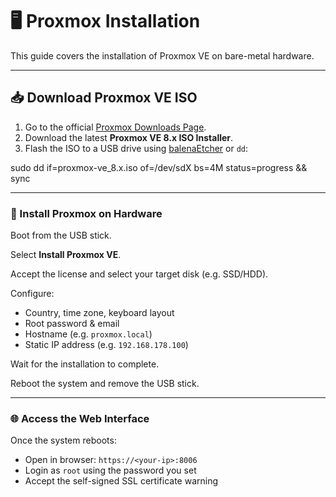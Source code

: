 # 🖥️ Proxmox Installation

This guide covers the installation of Proxmox VE on bare-metal hardware.

---

## 📥 Download Proxmox VE ISO

1. Go to the official [Proxmox Downloads Page](https://www.proxmox.com/en/downloads).
2. Download the latest **Proxmox VE 8.x ISO Installer**.
3. Flash the ISO to a USB drive using [balenaEtcher](https://etcher.io) or `dd`:

sudo dd if=proxmox-ve_8.x.iso of=/dev/sdX bs=4M status=progress && sync


---

### 🧰 Install Proxmox on Hardware

Boot from the USB stick.

Select **Install Proxmox VE**.

Accept the license and select your target disk (e.g. SSD/HDD).

Configure:

- Country, time zone, keyboard layout  
- Root password & email  
- Hostname (e.g. `proxmox.local`)  
- Static IP address (e.g. `192.168.178.100`)  

Wait for the installation to complete.

Reboot the system and remove the USB stick.

---

### 🌐 Access the Web Interface

Once the system reboots:

- Open in browser: `https://<your-ip>:8006`  
- Login as `root` using the password you set  
- Accept the self-signed SSL certificate warning
